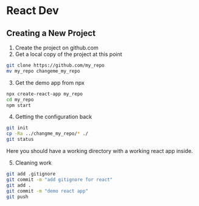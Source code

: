 # React Dev

## Creating a New Project

1. Create the project on github.com
2. Get a local copy of the project at this point
  ```bash
  git clone https://github.com/my_repo
  mv my_repo changeme_my_repo
  ```
3. Get the demo app from npx
  ```bash
  npx create-react-app my_repo
  cd my_repo
  npm start
  ```
4. Getting the configuration back
  ```bash
  git init
  cp -Ra ../changme_my_repo/* ./
  git status
  ```

Here you should have a working directory with a working react app inside.

5. Cleaning work
  ```bash
  git add .gitignore
  git commit -m "add gitignore for react"
  git add .
  git commit -m "demo react app"
  git push
  ```